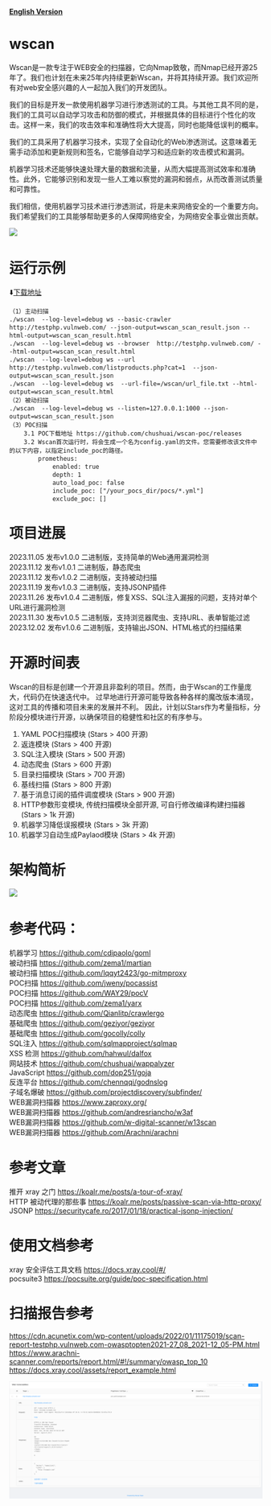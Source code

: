 [**English Version**](./README_EN.md)
# wscan
Wscan是一款专注于WEB安全的扫描器，它向Nmap致敬，而Nmap已经开源25年了。我们也计划在未来25年内持续更新Wscan，并将其持续开源。我们欢迎所有对web安全感兴趣的人一起加入我们的开发团队。

我们的目标是开发一款使用机器学习进行渗透测试的工具。与其他工具不同的是，我们的工具可以自动学习攻击和防御的模式，并根据具体的目标进行个性化的攻击。这样一来，我们的攻击效率和准确性将大大提高，同时也能降低误判的概率。

我们的工具采用了机器学习技术，实现了全自动化的Web渗透测试。这意味着无需手动添加和更新规则和签名，它能够自动学习和适应新的攻击模式和漏洞。

机器学习技术还能够快速处理大量的数据和流量，从而大幅提高测试效率和准确性。此外，它能够识别和发现一些人工难以察觉的漏洞和弱点，从而改善测试质量和可靠性。

我们相信，使用机器学习技术进行渗透测试，将是未来网络安全的一个重要方向。我们希望我们的工具能够帮助更多的人保障网络安全，为网络安全事业做出贡献。

![](https://ctstack-oss.oss-cn-beijing.aliyuncs.com/tool/github/9f9e48711df62c154bde487c989dd3a9.gif)

# 运行示例 

⬇️[下载地址](https://github.com/chushuai/wscan/releases)
```
（1）主动扫描
./wscan  --log-level=debug ws --basic-crawler http://testphp.vulnweb.com/ --json-output=wscan_scan_result.json --html-output=wscan_scan_result.html
./wscan  --log-level=debug ws --browser  http://testphp.vulnweb.com/ --html-output=wscan_scan_result.html
./wscan  --log-level=debug ws --url http://testphp.vulnweb.com/listproducts.php?cat=1  --json-output=wscan_scan_result.json
./wscan  --log-level=debug ws  --url-file=/wscan/url_file.txt --html-output=wscan_scan_result.html
（2）被动扫描
./wscan  --log-level=debug ws --listen=127.0.0.1:1000 --json-output=wscan_scan_result.json  
（3）POC扫描
    3.1 POC下载地址 https://github.com/chushuai/wscan-poc/releases
    3.2 Wscan首次运行时，将会生成一个名为config.yaml的文件。您需要修改该文件中的以下内容，以指定include_poc的路径。
        prometheus:
            enabled: true
            depth: 1
            auto_load_poc: false
            include_poc: ["/your_pocs_dir/pocs/*.yml"]
            exclude_poc: [] 
```
# 项目进展
2023.11.05 发布v1.0.0 二进制版，支持简单的Web通用漏洞检测  
2023.11.12 发布v1.0.1 二进制版，静态爬虫  
2023.11.12 发布v1.0.2 二进制版，支持被动扫描  
2023.11.19 发布v1.0.3 二进制版，支持JSONP插件  
2023.11.26 发布v1.0.4 二进制版，修复XSS、SQL注入漏报的问题，支持对单个URL进行漏洞检测  
2023.11.30 发布v1.0.5 二进制版，支持浏览器爬虫、支持URL、表单智能过滤  
2023.12.02 发布v1.0.6 二进制版，支持输出JSON、HTML格式的扫描结果

# 开源时间表
Wscan的目标是创建一个开源且非盈利的项目。然而，由于Wscan的工作量庞大，代码仍在快速迭代中。
过早地进行开源可能导致各种各样的魔改版本涌现，这对工具的传播和项目未来的发展并不利。
因此，计划以Stars作为考量指标，分阶段分模块进行开源，以确保项目的稳健性和社区的有序参与。
1.  YAML POC扫描模块 (Stars > 400 开源)
2.  返连模块 (Stars > 400 开源)
3.  SQL注入模块 (Stars > 500 开源)
4.  动态爬虫 (Stars > 600 开源)  
5.  目录扫描模块 (Stars > 700 开源)
6.  基线扫描 (Stars > 800 开源)
7.  基于消息订阅的插件调度模块 (Stars > 900 开源)  
8.  HTTP参数形变模块, 传统扫描模块全部开源, 可自行修改编译构建扫描器 (Stars > 1k 开源)
9.  机器学习降低误报模块 (Stars > 3k 开源)
10. 机器学习自动生成Paylaod模块 (Stars > 4k 开源)

# 架构简析
![](https://ctstack-oss.oss-cn-beijing.aliyuncs.com/tool/github/a93d6e157be316b086faba9b6eebeebf.png)

# 参考代码：
机器学习 https://github.com/cdipaolo/goml  
被动扫描 https://github.com/zema1/martian  
被动扫描 https://github.com/lqqyt2423/go-mitmproxy  
POC扫描  https://github.com/jweny/pocassist   
POC扫描  https://github.com/WAY29/pocV   
POC扫描  https://github.com/zema1/yarx    
动态爬虫 https://github.com/Qianlitp/crawlergo  
基础爬虫 https://github.com/geziyor/geziyor   
基础爬虫 https://github.com/gocolly/colly  
SQL注入 https://github.com/sqlmapproject/sqlmap  
XSS 检测 https://github.com/hahwul/dalfox  
网站技术  https://github.com/chushuai/wappalyzer   
JavaScript https://github.com/dop251/goja    
反连平台 https://github.com/chennqqi/godnslog  
子域名爆破 https://github.com/projectdiscovery/subfinder/  
WEB漏洞扫描器 https://www.zaproxy.org/  
WEB漏洞扫描器 https://github.com/andresriancho/w3af  
WEB漏洞扫描器 https://github.com/w-digital-scanner/w13scan  
WEB漏洞扫描器 https://github.com/Arachni/arachni
# 参考文章
推开 xray 之门 https://koalr.me/posts/a-tour-of-xray/  
HTTP 被动代理的那些事 https://koalr.me/posts/passive-scan-via-http-proxy/  
JSONP https://securitycafe.ro/2017/01/18/practical-jsonp-injection/

# 使用文档参考
xray 安全评估工具文档  https://docs.xray.cool/#/  
pocsuite3  https://pocsuite.org/guide/poc-specification.html

# 扫描报告参考
https://cdn.acunetix.com/wp-content/uploads/2022/01/11175019/scan-report-testphp.vulnweb.com-owasptopten2021-27_08_2021-12_05-PM.html  
https://www.arachni-scanner.com/reports/report.html/#!/summary/owasp_top_10  
https://docs.xray.cool/assets/report_example.html 

![](./doc/img/report.png)



